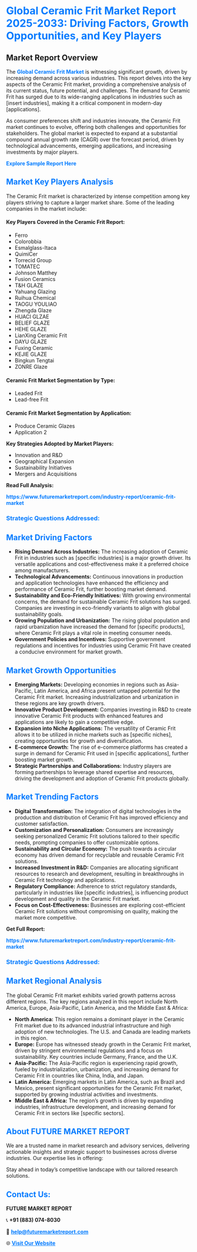 <h1 style="color: #007BFF;">Global Ceramic Frit Market Report 2025-2033: Driving Factors, Growth Opportunities, and Key Players</h1>

<section id="overview">
<h2>Market Report Overview</h2>
<p>The <a href="https://www.futuremarketreport.com/industry-report/ceramic-frit-market" style="color: #007BFF; text-decoration: none;"><strong>Global Ceramic Frit Market</strong></a> is witnessing significant growth, driven by increasing demand across various industries. This report delves into the key aspects of the Ceramic Frit market, providing a comprehensive analysis of its current status, future potential, and challenges. The demand for Ceramic Frit has surged due to its wide-ranging applications in industries such as [insert industries], making it a critical component in modern-day [applications].</p>
<p>As consumer preferences shift and industries innovate, the Ceramic Frit market continues to evolve, offering both challenges and opportunities for stakeholders. The global market is expected to expand at a substantial compound annual growth rate (CAGR) over the forecast period, driven by technological advancements, emerging applications, and increasing investments by major players.</p>
</section>

<section id="overview">
<p><a href="https://www.futuremarketreport.com/request-sample/reportId=96705" style="color: #007BFF; text-decoration: none;"><strong>Explore Sample Report Here</strong></a></p>
</section>

<section id="key-players">
<h2 style="color: #007BFF;">Market Key Players Analysis</h2>
<p>The Ceramic Frit market is characterized by intense competition among key players striving to capture a larger market share. Some of the leading companies in the market include:</p>
<h4>Key Players Covered in the Ceramic Frit Report:</h4>
<ul><li>Ferro</li><li>Colorobbia</li><li>Esmalglass-Itaca</li><li>QuimiCer</li><li>Torrecid Group</li><li>TOMATEC</li><li>Johnson Matthey</li><li>Fusion Ceramics</li><li>T&amp;H GLAZE</li><li>Yahuang Glazing</li><li>Ruihua Chemical</li><li>TAOGU YOULIAO</li><li>Zhengda Glaze</li><li>HUACI GLZAE</li><li>BELIEF GLAZE</li><li>HEHE GLAZE</li><li>LianXing Ceramic Frit</li><li>DAYU GLAZE</li><li>Fuxing Ceramic</li><li>KEJIE GLAZE</li><li>Bingkun Tengtai</li><li>ZONRE Glaze</li></ul>
<h4>Ceramic Frit Market Segmentation by Type:</h4>
<ul><li>Leaded Frit</li><li>Lead-free Frit</li></ul>

<h4>Ceramic Frit Market Segmentation by Application:</h4>
<ul><li>Produce Ceramic Glazes</li><li>Application 2</li></ul>
<p><strong>Key Strategies Adopted by Market Players:</strong></p>
<ul>
<li>Innovation and R&D</li>
<li>Geographical Expansion</li>
<li>Sustainability Initiatives</li>
<li>Mergers and Acquisitions</li>
</ul>
</section>

<section>
<p><strong>Read Full Analysis: </strong></p><a href="https://www.futuremarketreport.com/industry-report/ceramic-frit-market" style="color: #007BFF; text-decoration: none;"><strong>https://www.futuremarketreport.com/industry-report/ceramic-frit-market</strong></a>
<h3 style="color: #007BFF;">Strategic Questions Addressed:</h3>
</section>

<section id="driving-factors">
<h2 style="color: #007BFF;">Market Driving Factors</h2>
<ul>
<li><strong>Rising Demand Across Industries:</strong> The increasing adoption of Ceramic Frit in industries such as [specific industries] is a major growth driver. Its versatile applications and cost-effectiveness make it a preferred choice among manufacturers.</li>
<li><strong>Technological Advancements:</strong> Continuous innovations in production and application technologies have enhanced the efficiency and performance of Ceramic Frit, further boosting market demand.</li>
<li><strong>Sustainability and Eco-Friendly Initiatives:</strong> With growing environmental concerns, the demand for sustainable Ceramic Frit solutions has surged. Companies are investing in eco-friendly variants to align with global sustainability goals.</li>
<li><strong>Growing Population and Urbanization:</strong> The rising global population and rapid urbanization have increased the demand for [specific products], where Ceramic Frit plays a vital role in meeting consumer needs.</li>
<li><strong>Government Policies and Incentives:</strong> Supportive government regulations and incentives for industries using Ceramic Frit have created a conducive environment for market growth.</li>
</ul>
</section>

<section id="growth-opportunities">
<h2 style="color: #007BFF;">Market Growth Opportunities</h2>
<ul>
<li><strong>Emerging Markets:</strong> Developing economies in regions such as Asia-Pacific, Latin America, and Africa present untapped potential for the Ceramic Frit market. Increasing industrialization and urbanization in these regions are key growth drivers.</li>
<li><strong>Innovative Product Development:</strong> Companies investing in R&D to create innovative Ceramic Frit products with enhanced features and applications are likely to gain a competitive edge.</li>
<li><strong>Expansion into Niche Applications:</strong> The versatility of Ceramic Frit allows it to be utilized in niche markets such as [specific niches], creating opportunities for growth and diversification.</li>
<li><strong>E-commerce Growth:</strong> The rise of e-commerce platforms has created a surge in demand for Ceramic Frit used in [specific applications], further boosting market growth.</li>
<li><strong>Strategic Partnerships and Collaborations:</strong> Industry players are forming partnerships to leverage shared expertise and resources, driving the development and adoption of Ceramic Frit products globally.</li>
</ul>
</section>

<section id="trending-factors">
<h2 style="color: #007BFF;">Market Trending Factors</h2>
<ul>
<li><strong>Digital Transformation:</strong> The integration of digital technologies in the production and distribution of Ceramic Frit has improved efficiency and customer satisfaction.</li>
<li><strong>Customization and Personalization:</strong> Consumers are increasingly seeking personalized Ceramic Frit solutions tailored to their specific needs, prompting companies to offer customizable options.</li>
<li><strong>Sustainability and Circular Economy:</strong> The push towards a circular economy has driven demand for recyclable and reusable Ceramic Frit solutions.</li>
<li><strong>Increased Investment in R&D:</strong> Companies are allocating significant resources to research and development, resulting in breakthroughs in Ceramic Frit technology and applications.</li>
<li><strong>Regulatory Compliance:</strong> Adherence to strict regulatory standards, particularly in industries like [specific industries], is influencing product development and quality in the Ceramic Frit market.</li>
<li><strong>Focus on Cost-Effectiveness:</strong> Businesses are exploring cost-efficient Ceramic Frit solutions without compromising on quality, making the market more competitive.</li>
</ul>
</section>

<section>
<p><strong>Get Full Report: </strong></p><a href="https://www.futuremarketreport.com/industry-report/ceramic-frit-market" style="color: #007BFF; text-decoration: none;"><strong>https://www.futuremarketreport.com/industry-report/ceramic-frit-market</strong></a>
<h3 style="color: #007BFF;">Strategic Questions Addressed:</h3>
</section>


<section id="regional-analysis">
<h2 style="color: #007BFF;">Market Regional Analysis</h2>
<p>The global Ceramic Frit market exhibits varied growth patterns across different regions. The key regions analyzed in this report include North America, Europe, Asia-Pacific, Latin America, and the Middle East & Africa:</p>
<ul>
<li><strong>North America:</strong> This region remains a dominant player in the Ceramic Frit market due to its advanced industrial infrastructure and high adoption of new technologies. The U.S. and Canada are leading markets in this region.</li>
<li><strong>Europe:</strong> Europe has witnessed steady growth in the Ceramic Frit market, driven by stringent environmental regulations and a focus on sustainability. Key countries include Germany, France, and the U.K.</li>
<li><strong>Asia-Pacific:</strong> The Asia-Pacific region is experiencing rapid growth, fueled by industrialization, urbanization, and increasing demand for Ceramic Frit in countries like China, India, and Japan.</li>
<li><strong>Latin America:</strong> Emerging markets in Latin America, such as Brazil and Mexico, present significant opportunities for the Ceramic Frit market, supported by growing industrial activities and investments.</li>
<li><strong>Middle East & Africa:</strong> The region’s growth is driven by expanding industries, infrastructure development, and increasing demand for Ceramic Frit in sectors like [specific sectors].</li>
</ul>
</section>

<footer>
<h2 style="color: #007BFF;">About FUTURE MARKET REPORT</h2>
<p>We are a trusted name in market research and advisory services, delivering actionable insights and strategic support to businesses across diverse industries. Our expertise lies in offering:</p>

<p>Stay ahead in today’s competitive landscape with our tailored research solutions.</p>

<h2 style="color: #007BFF;">Contact Us:</h2>
<p><strong>FUTURE MARKET REPORT</strong></p>
<p>📞 <strong>+91 (883) 074-8030</strong></p>
<p>📧 <strong><a href="mailto:help@futuremarketreport.com" style="color: #007BFF;">help@futuremarketreport.com</a></strong></p>
<p>🌐 <strong><a href="https://www.futuremarketreport.com/" style="color: #007BFF;">Visit Our Website</a></strong></p>
</footer>